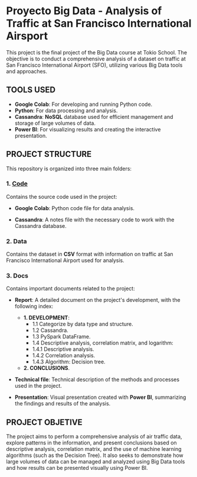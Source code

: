 # Proyecto Big Data - **Analysis of Traffic at San Francisco International Airsport**
  This project is the final project of the Big Data course at Tokio School. The objective is to conduct a comprehensive analysis of a dataset on traffic at San Francisco International Airport (SFO), utilizing various Big Data tools and approaches.

## TOOLS USED
  - **Google Colab**: For developing and running Python code.
  - **Python**: For data processing and analysis.
  - **Cassandra**: **NoSQL** database used for efficient management and storage of large volumes of data.
  - **Power BI**: For visualizing results and creating the interactive presentation.

## PROJECT STRUCTURE
  This repository is organized into three main folders:

### 1. [**Code**](Proyecto-Big-Data/code/)
  Contains the source code used in the project:

  - **Google Colab**: Python code file for data analysis.
  
  - **Cassandra**: A notes file with the necessary code to work with the Cassandra database.

### 2. **Data**
  Contains the dataset in **CSV** format with information on traffic at San Francisco International Airport used for analysis.

### 3. **Docs**
  Contains important documents related to the project:

- **Report**: A detailed document on the project's development, with the following index:
  - **1. DEVELOPMENT**:
    - 1.1 Categorize by data type and structure.
    - 1.2 Cassandra.
    - 1.3 PySpark DataFrame.
    - 1.4 Descriptive analysis, correlation matrix, and logarithm:
    - 1.4.1 Descriptive analysis.
    - 1.4.2 Correlation analysis.
    - 1.4.3 Algorithm: Decision tree.
  - **2. CONCLUSIONS**.

- **Technical file**: Technical description of the methods and processes used in the project.
  
- **Presentation**: Visual presentation created with **Power BI**, summarizing the findings and results of the analysis.

## PROJECT OBJETIVE
  The project aims to perform a comprehensive analysis of air traffic data, explore patterns in the information, and present conclusions based on descriptive analysis, correlation matrix, and the use of machine learning algorithms (such as the Decision Tree). It also      seeks to demonstrate how large volumes of data can be managed and analyzed using Big Data tools and how results can be presented visually using Power BI.
